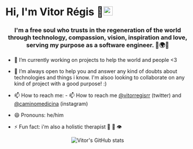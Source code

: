 <h1> Hi, I'm Vitor Régis 🦅<img src="https://media.giphy.com/media/hvRJCLFzcasrR4ia7z/giphy.gif" width="25px"> </h1>


<h3 align="center">I'm a free soul who trusts in the regeneration of the world through technology, compassion, vision, inspiration and love, serving my purpose as a software engineer. 🦅🌍✨</h3>

- 🔭 I’m currently working on projects to help the world and people <3

- 🌱 I’m always open to help you and answer any kind of doubts about technologies and things i know. I'm alsoo looking to collaborate on any kind of project with a good purpose! :)

- 📫 How to reach me: - 📫 How to reach me [@vitorregisrr](https://twitter.com/vitorregisrr) (twitter) and [@caminomedicina](https://www.instagram.com/caminomedicina/) (instagram)

- 😄 Pronouns: he/him
 
- ⚡ Fun fact: i'm also a holistic therapist  🧝 🧙 👁️

<div align="center">
 
![Vitor's GitHub stats](https://github-readme-stats.vercel.app/api?username=vitorregisrr&hide=contribs,prs)
 
</div>
